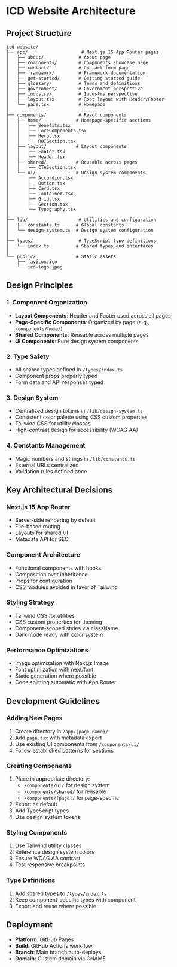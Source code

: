 # ICD Website Architecture

## Project Structure

```
icd-website/
├── app/                    # Next.js 15 App Router pages
│   ├── about/             # About page
│   ├── components/        # Components showcase page
│   ├── contact/           # Contact form page
│   ├── framework/         # Framework documentation
│   ├── get-started/       # Getting started guide
│   ├── glossary/          # Terms and definitions
│   ├── government/        # Government perspective
│   ├── industry/          # Industry perspective
│   ├── layout.tsx         # Root layout with Header/Footer
│   └── page.tsx           # Homepage
│
├── components/            # React components
│   ├── home/             # Homepage-specific sections
│   │   ├── Benefits.tsx
│   │   ├── CoreComponents.tsx
│   │   ├── Hero.tsx
│   │   └── ROISection.tsx
│   ├── layout/           # Layout components
│   │   ├── Footer.tsx
│   │   └── Header.tsx
│   ├── shared/           # Reusable across pages
│   │   └── CTASection.tsx
│   └── ui/               # Design system components
│       ├── Accordion.tsx
│       ├── Button.tsx
│       ├── Card.tsx
│       ├── Container.tsx
│       ├── Grid.tsx
│       ├── Section.tsx
│       └── Typography.tsx
│
├── lib/                   # Utilities and configuration
│   ├── constants.ts      # Global constants
│   └── design-system.ts  # Design system configuration
│
├── types/                 # TypeScript type definitions
│   └── index.ts          # Shared types and interfaces
│
└── public/               # Static assets
    ├── favicon.ico
    └── icd-logo.jpeg
```

## Design Principles

### 1. Component Organization
- **Layout Components**: Header and Footer used across all pages
- **Page-Specific Components**: Organized by page (e.g., `/components/home/`)
- **Shared Components**: Reusable across multiple pages
- **UI Components**: Pure design system components

### 2. Type Safety
- All shared types defined in `/types/index.ts`
- Component props properly typed
- Form data and API responses typed

### 3. Design System
- Centralized design tokens in `/lib/design-system.ts`
- Consistent color palette using CSS custom properties
- Tailwind CSS for utility classes
- High-contrast design for accessibility (WCAG AA)

### 4. Constants Management
- Magic numbers and strings in `/lib/constants.ts`
- External URLs centralized
- Validation rules defined once

## Key Architectural Decisions

### Next.js 15 App Router
- Server-side rendering by default
- File-based routing
- Layouts for shared UI
- Metadata API for SEO

### Component Architecture
- Functional components with hooks
- Composition over inheritance
- Props for configuration
- CSS modules avoided in favor of Tailwind

### Styling Strategy
- Tailwind CSS for utilities
- CSS custom properties for theming
- Component-scoped styles via className
- Dark mode ready with color system

### Performance Optimizations
- Image optimization with Next.js Image
- Font optimization with next/font
- Static generation where possible
- Code splitting automatic with App Router

## Development Guidelines

### Adding New Pages
1. Create directory in `/app/[page-name]/`
2. Add `page.tsx` with metadata export
3. Use existing UI components from `/components/ui/`
4. Follow established patterns for sections

### Creating Components
1. Place in appropriate directory:
   - `/components/ui/` for design system
   - `/components/shared/` for reusable
   - `/components/[page]/` for page-specific
2. Export as default
3. Add TypeScript types
4. Use design system tokens

### Styling Components
1. Use Tailwind utility classes
2. Reference design system colors
3. Ensure WCAG AA contrast
4. Test responsive breakpoints

### Type Definitions
1. Add shared types to `/types/index.ts`
2. Keep component-specific types with component
3. Export and reuse where possible

## Deployment

- **Platform**: GitHub Pages
- **Build**: GitHub Actions workflow
- **Branch**: Main branch auto-deploys
- **Domain**: Custom domain via CNAME